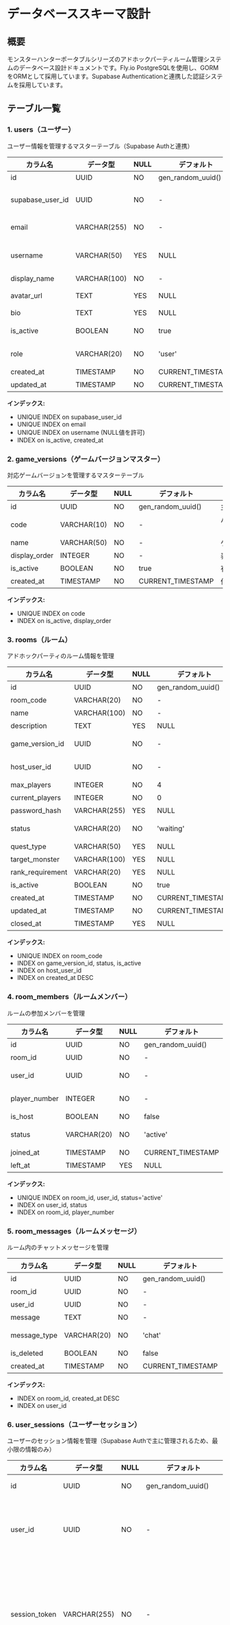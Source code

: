 # データベーススキーマ設計

## 概要

モンスターハンターポータブルシリーズのアドホックパーティルーム管理システムのデータベース設計ドキュメントです。Fly.io PostgreSQLを使用し、GORMをORMとして採用しています。Supabase Authenticationと連携した認証システムを採用しています。

## テーブル一覧

### 1. users（ユーザー）

ユーザー情報を管理するマスターテーブル（Supabase Authと連携）

| カラム名 | データ型 | NULL | デフォルト | 説明 |
|---------|---------|------|-----------|------|
| id | UUID | NO | gen_random_uuid() | 主キー |
| supabase_user_id | UUID | NO | - | Supabase AuthユーザーID（ユニーク） |
| email | VARCHAR(255) | NO | - | メールアドレス（ユニーク） |
| username | VARCHAR(50) | YES | NULL | ユーザー名（ユニーク、後から設定可能） |
| display_name | VARCHAR(100) | NO | - | 表示名 |
| avatar_url | TEXT | YES | NULL | アバター画像URL |
| bio | TEXT | YES | NULL | 自己紹介 |
| is_active | BOOLEAN | NO | true | アクティブフラグ |
| role | VARCHAR(20) | NO | 'user' | ロール（user/admin） |
| created_at | TIMESTAMP | NO | CURRENT_TIMESTAMP | 作成日時 |
| updated_at | TIMESTAMP | NO | CURRENT_TIMESTAMP | 更新日時 |

**インデックス:**
- UNIQUE INDEX on supabase_user_id
- UNIQUE INDEX on email
- UNIQUE INDEX on username (NULL値を許可)
- INDEX on is_active, created_at

### 2. game_versions（ゲームバージョンマスター）

対応ゲームバージョンを管理するマスターテーブル

| カラム名 | データ型 | NULL | デフォルト | 説明 |
|---------|---------|------|-----------|------|
| id | UUID | NO | gen_random_uuid() | 主キー |
| code | VARCHAR(10) | NO | - | バージョンコード（MHP/MHP2/MHP2G/MHP3） |
| name | VARCHAR(50) | NO | - | ゲーム名 |
| display_order | INTEGER | NO | - | 表示順 |
| is_active | BOOLEAN | NO | true | 有効フラグ |
| created_at | TIMESTAMP | NO | CURRENT_TIMESTAMP | 作成日時 |

**インデックス:**
- UNIQUE INDEX on code
- INDEX on is_active, display_order

### 3. rooms（ルーム）

アドホックパーティのルーム情報を管理

| カラム名 | データ型 | NULL | デフォルト | 説明 |
|---------|---------|------|-----------|------|
| id | UUID | NO | gen_random_uuid() | 主キー |
| room_code | VARCHAR(20) | NO | - | ルームコード（ユニーク） |
| name | VARCHAR(100) | NO | - | ルーム名 |
| description | TEXT | YES | NULL | ルーム説明 |
| game_version_id | UUID | NO | - | ゲームバージョンID（外部キー） |
| host_user_id | UUID | NO | - | ホストユーザーID（外部キー） |
| max_players | INTEGER | NO | 4 | 最大人数（固定で4人） |
| current_players | INTEGER | NO | 0 | 現在の人数 |
| password_hash | VARCHAR(255) | YES | NULL | パスワード（NULL=公開） |
| status | VARCHAR(20) | NO | 'waiting' | ステータス（waiting/playing/closed） |
| quest_type | VARCHAR(50) | YES | NULL | クエストタイプ |
| target_monster | VARCHAR(100) | YES | NULL | ターゲットモンスター |
| rank_requirement | VARCHAR(20) | YES | NULL | ランク制限 |
| is_active | BOOLEAN | NO | true | アクティブフラグ |
| created_at | TIMESTAMP | NO | CURRENT_TIMESTAMP | 作成日時 |
| updated_at | TIMESTAMP | NO | CURRENT_TIMESTAMP | 更新日時 |
| closed_at | TIMESTAMP | YES | NULL | クローズ日時 |

**インデックス:**
- UNIQUE INDEX on room_code
- INDEX on game_version_id, status, is_active
- INDEX on host_user_id
- INDEX on created_at DESC

### 4. room_members（ルームメンバー）

ルームの参加メンバーを管理

| カラム名 | データ型 | NULL | デフォルト | 説明 |
|---------|---------|------|-----------|------|
| id | UUID | NO | gen_random_uuid() | 主キー |
| room_id | UUID | NO | - | ルームID（外部キー） |
| user_id | UUID | NO | - | ユーザーID（外部キー） |
| player_number | INTEGER | NO | - | プレイヤー番号（1-4） |
| is_host | BOOLEAN | NO | false | ホストフラグ |
| status | VARCHAR(20) | NO | 'active' | ステータス（active/kicked/left） |
| joined_at | TIMESTAMP | NO | CURRENT_TIMESTAMP | 参加日時 |
| left_at | TIMESTAMP | YES | NULL | 退出日時 |

**インデックス:**
- UNIQUE INDEX on room_id, user_id, status='active'
- INDEX on user_id, status
- INDEX on room_id, player_number

### 5. room_messages（ルームメッセージ）

ルーム内のチャットメッセージを管理

| カラム名 | データ型 | NULL | デフォルト | 説明 |
|---------|---------|------|-----------|------|
| id | UUID | NO | gen_random_uuid() | 主キー |
| room_id | UUID | NO | - | ルームID（外部キー） |
| user_id | UUID | NO | - | ユーザーID（外部キー） |
| message | TEXT | NO | - | メッセージ内容 |
| message_type | VARCHAR(20) | NO | 'chat' | タイプ（chat/system/join/leave） |
| is_deleted | BOOLEAN | NO | false | 削除フラグ |
| created_at | TIMESTAMP | NO | CURRENT_TIMESTAMP | 作成日時 |

**インデックス:**
- INDEX on room_id, created_at DESC
- INDEX on user_id

### 6. user_sessions（ユーザーセッション）

ユーザーのセッション情報を管理（Supabase Authで主に管理されるため、最小限の情報のみ）

| カラム名 | データ型 | NULL | デフォルト | 説明 |
|---------|---------|------|-----------|------|
| id | UUID | NO | gen_random_uuid() | 主キー |
| user_id | UUID | NO | - | ユーザーID（外部キー） |
| session_token | VARCHAR(255) | NO | - | アプリケーション独自のセッショントークン |
| device_info | JSONB | YES | NULL | デバイス情報 |
| ip_address | INET | YES | NULL | IPアドレス |
| expires_at | TIMESTAMP | NO | - | 有効期限 |
| created_at | TIMESTAMP | NO | CURRENT_TIMESTAMP | 作成日時 |

**インデックス:**
- INDEX on user_id
- INDEX on session_token
- INDEX on expires_at

### 7. user_blocks（ユーザーブロック）

ユーザー間のブロック関係を管理

| カラム名 | データ型 | NULL | デフォルト | 説明 |
|---------|---------|------|-----------|------|
| id | UUID | NO | gen_random_uuid() | 主キー |
| blocker_user_id | UUID | NO | - | ブロックしたユーザーID（外部キー） |
| blocked_user_id | UUID | NO | - | ブロックされたユーザーID（外部キー） |
| reason | TEXT | YES | NULL | ブロック理由 |
| created_at | TIMESTAMP | NO | CURRENT_TIMESTAMP | 作成日時 |

**インデックス:**
- UNIQUE INDEX on blocker_user_id, blocked_user_id
- INDEX on blocked_user_id

### 8. room_logs（ルームログ）

ルームの活動ログを記録

| カラム名 | データ型 | NULL | デフォルト | 説明 |
|---------|---------|------|-----------|------|
| id | UUID | NO | gen_random_uuid() | 主キー |
| room_id | UUID | NO | - | ルームID（外部キー） |
| user_id | UUID | YES | NULL | ユーザーID（外部キー） |
| action | VARCHAR(50) | NO | - | アクション（create/join/leave/kick/close） |
| details | JSONB | YES | NULL | 詳細情報 |
| created_at | TIMESTAMP | NO | CURRENT_TIMESTAMP | 作成日時 |

**インデックス:**
- INDEX on room_id, created_at DESC
- INDEX on user_id
- INDEX on action

## 制約とトリガー

### 外部キー制約

```sql
-- rooms
ALTER TABLE rooms
  ADD CONSTRAINT fk_rooms_game_version
  FOREIGN KEY (game_version_id) REFERENCES game_versions(id);

ALTER TABLE rooms
  ADD CONSTRAINT fk_rooms_host_user
  FOREIGN KEY (host_user_id) REFERENCES users(id);

-- room_members
ALTER TABLE room_members
  ADD CONSTRAINT fk_room_members_room
  FOREIGN KEY (room_id) REFERENCES rooms(id) ON DELETE CASCADE;

ALTER TABLE room_members
  ADD CONSTRAINT fk_room_members_user
  FOREIGN KEY (user_id) REFERENCES users(id);

-- room_messages
ALTER TABLE room_messages
  ADD CONSTRAINT fk_room_messages_room
  FOREIGN KEY (room_id) REFERENCES rooms(id) ON DELETE CASCADE;

ALTER TABLE room_messages
  ADD CONSTRAINT fk_room_messages_user
  FOREIGN KEY (user_id) REFERENCES users(id);

-- user_sessions
ALTER TABLE user_sessions
  ADD CONSTRAINT fk_user_sessions_user
  FOREIGN KEY (user_id) REFERENCES users(id) ON DELETE CASCADE;

-- user_blocks
ALTER TABLE user_blocks
  ADD CONSTRAINT fk_user_blocks_blocker
  FOREIGN KEY (blocker_user_id) REFERENCES users(id);

ALTER TABLE user_blocks
  ADD CONSTRAINT fk_user_blocks_blocked
  FOREIGN KEY (blocked_user_id) REFERENCES users(id);

-- room_logs
ALTER TABLE room_logs
  ADD CONSTRAINT fk_room_logs_room
  FOREIGN KEY (room_id) REFERENCES rooms(id) ON DELETE CASCADE;

ALTER TABLE room_logs
  ADD CONSTRAINT fk_room_logs_user
  FOREIGN KEY (user_id) REFERENCES users(id) ON DELETE SET NULL;

-- users
ALTER TABLE users
  ADD CONSTRAINT chk_users_supabase_user_id
  CHECK (supabase_user_id IS NOT NULL);

-- rooms
ALTER TABLE rooms
  ADD CONSTRAINT chk_rooms_max_players
  CHECK (max_players = 4);
```

### トリガー

1. **updated_at自動更新トリガー**
```sql
CREATE OR REPLACE FUNCTION update_updated_at_column()
RETURNS TRIGGER AS $$
BEGIN
  NEW.updated_at = CURRENT_TIMESTAMP;
  RETURN NEW;
END;
$$ language 'plpgsql';

CREATE TRIGGER update_users_updated_at BEFORE UPDATE ON users
  FOR EACH ROW EXECUTE FUNCTION update_updated_at_column();

CREATE TRIGGER update_rooms_updated_at BEFORE UPDATE ON rooms
  FOR EACH ROW EXECUTE FUNCTION update_updated_at_column();
```

2. **ルーム人数自動更新トリガー**
```sql
CREATE OR REPLACE FUNCTION update_room_player_count()
RETURNS TRIGGER AS $$
BEGIN
  UPDATE rooms
  SET current_players = (
    SELECT COUNT(*)
    FROM room_members
    WHERE room_id = COALESCE(NEW.room_id, OLD.room_id)
    AND status = 'active'
  )
  WHERE id = COALESCE(NEW.room_id, OLD.room_id);
  RETURN NEW;
END;
$$ language 'plpgsql';

CREATE TRIGGER update_room_count_on_join
  AFTER INSERT OR UPDATE OR DELETE ON room_members
  FOR EACH ROW EXECUTE FUNCTION update_room_player_count();
```


## Supabase Authentication連携

### ユーザー作成フロー
1. Supabase Authでユーザー作成：
   - メールアドレス/パスワード認証
   - Google OAuth 2.0認証（Supabase Authの機能として）
2. Webhookまたは初回ログイン時にusersテーブルにレコード作成
3. supabase_user_idでSupabase Authと連携

### セッション管理
- Supabase Authの統一JWTトークンを使用（メール・Google共通）
- アプリケーション独自のセッション情報はuser_sessionsテーブルで管理


## パフォーマンス考慮事項

### インデックス戦略
- 頻繁に検索条件となるカラムにインデックスを設定
- 複合インデックスは検索パターンに合わせて設計
- Fly.io PostgreSQLの自動VACUUM、ANALYZEを活用

### パーティショニング
- room_messagesとroom_logsは月単位でパーティショニングを検討
- 古いデータのアーカイブ戦略

### キャッシング
- Fly.io Redisでのアプリケーションセッション情報キャッシュ
- アクティブなルーム情報のキャッシュ
- ユーザープロフィールのキャッシュ
- Supabase AuthのJWTトークン検証結果の短時間キャッシュ（メール・Google共通）

## バックアップ戦略

- Fly.io PostgreSQLの自動バックアップ機能を活用
- 日次自動バックアップ
- ポイントインタイムリカバリのサポート
- クリティカルデータの定期エクスポート
